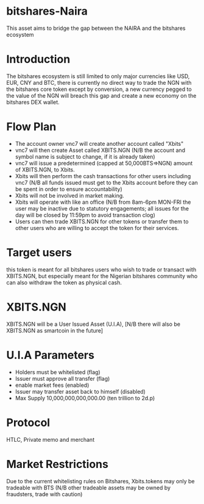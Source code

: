 # bitshares-Naira
This asset aims to bridge the gap between the NAIRA and the bitshares ecosystem

# Introduction
The bitshares ecosystem is still limited to only major currencies like USD, EUR, CNY and BTC, there is currently no direct way to trade the NGN with the bitshares core token except by conversion, a new currency pegged to the value of the NGN will breach this gap and create a new economy on the bitshares DEX wallet.
# Flow Plan
* The account owner vnc7 will create another account called "Xbits"
* vnc7 will then create Asset called XBITS.NGN 
(N/B the account and symbol name is subject to change, if it is already taken)
* vnc7 will issue a predetermined (capped at 50,000BTS=>NGN) amount of XBITS.NGN, to Xbits.
* Xbits will then perform the cash transactions for other users including vnc7 (N/B all funds issued must get to the Xbits account before they can be spent in order to ensure accountability)
* Xbits will not be involved in market making.
* Xbits will operate with like an office (N/B from 8am-6pm MON-FRI the user may be inactive due to statutory engagements; all issues for the day will be closed by 11:59pm to avoid transaction clog)  
* Users can then trade XBITS.NGN for other tokens or transfer them to other users who are willing to accept the token for their services.
# Target users
this token is meant for all bitshares users who wish to trade or transact with XBITS.NGN, but especially meant for the Nigerian bitshares community who can also withdraw the token as physical cash.
# XBITS.NGN
XBITS.NGN will be a User Issued Asset (U.I.A), [N/B there will also be XBITS.NGN as smartcoin in the future]
# U.I.A Parameters
* Holders must be whitelisted (flag)
* Issuer must approve all transfer (flag)
* enable market fees (enabled)
* Issuer may transfer asset back to himself (disabled)
* Max Supply 10,000,000,000,000.00 (ten trillion to 2d.p)
# Protocol
HTLC, Private memo and merchant
# Market Restrictions
Due to the current whitelisting rules on Bitshares, Xbits.tokens may only be tradeable with BTS (N/B other tradeable assets may be owned by fraudsters, trade with caution)

